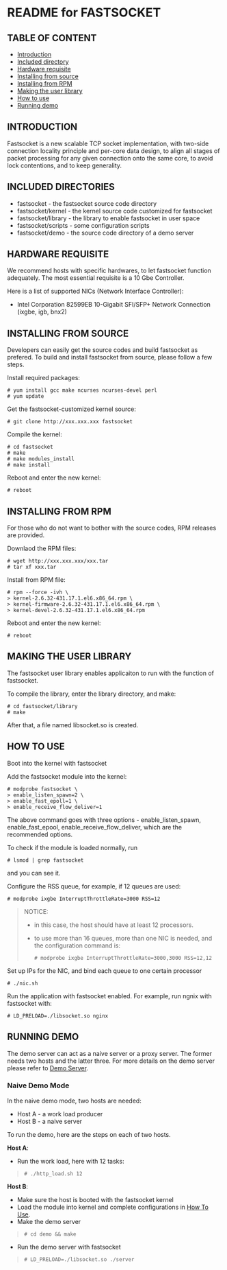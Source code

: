  README for FASTSOCKET
========================================================================

## TABLE OF CONTENT ##
* [Introduction](NEWREADME.md#introduction)
* [Included directory](NEWREADME.md#included-directories)
* [Hardware requisite](NEWREADME.md#hardware-requisite)
* [Installing from source](NEWREADME.md#installing-from-source)
* [Installing from RPM](NEWREADME.md#installing-from-rpm)
* [Making the user library](NEWREADME.md#making-the-user-library)
* [How to use](NEWREADME.md#how-to-use)
* [Running demo](NEWREADME.md#running-demo)

## INTRODUCTION ##

Fastsocket is a new scalable TCP socket implementation, with two-side 
connection locality principle and per-core data design, to align all 
stages of packet processing for any given connection onto the same core,
to avoid lock contentions, and to keep generality.


## INCLUDED DIRECTORIES ##

* fastsocket - the fastsocket source code directory
* fastsocket/kernel - the kernel source code customized for fastsocket
* fastsocket/library - the library to enable fastsocket in user space
* fastsocket/scripts - some configuration scripts
* fastsocket/demo - the source code directory of a demo server


## HARDWARE REQUISITE ##

We recommend hosts with specific hardwares, to let fastsocket function 
adequately. The most essential requisite is a 10 Gbe Controller.

Here is a list of supported NICs (Network Interface Controller):

- Intel Corporation 82599EB 10-Gigabit SFI/SFP+ Network Connection (ixgbe, igb, bnx2)


## INSTALLING FROM SOURCE ##

Developers can easily get the source codes and build fastsocket as 
prefered. To build and install fastsocket from source, please follow a
few steps.

Install required packages:

	# yum install gcc make ncurses ncurses-devel perl
	# yum update

Get the fastsocket-customized kernel source:

	# git clone http://xxx.xxx.xxx fastsocket

Compile the kernel:

	# cd fastsocket
	# make
	# make modules_install
	# make install

Reboot and enter the new kernel:

	# reboot


## INSTALLING FROM RPM ##

For those who do not want to bother with the source codes, RPM releases
are provided.

Downlaod the RPM files:

	# wget http://xxx.xxx.xxx/xxx.tar
	# tar xf xxx.tar

Install from RPM file:

	# rpm --force -ivh \
	> kernel-2.6.32-431.17.1.el6.x86_64.rpm \ 
	> kernel-firmware-2.6.32-431.17.1.el6.x86_64.rpm \ 
	> kernel-devel-2.6.32-431.17.1.el6.x86_64.rpm

Reboot and enter the new kernel:

	# reboot


## MAKING THE USER LIBRARY ##

The fastsocket user library enables applicaiton to run with the function 
of fastsocket.

To compile the library, enter the library directory, and make:

	# cd fastsocket/library
	# make

After that, a file named libsocket.so is created.


## HOW TO USE ##

Boot into the kernel with fastsocket

Add the fastsocket module into the kernel:

	# modprobe fastsocket \
	> enable_listen_spawn=2 \
	> enable_fast_epoll=1 \
	> enable_receive_flow_deliver=1

   The above command goes with three options - enable_listen_spawn, 
   enable_fast_epool, enable_receive_flow_deliver, which are the
   recommended options.

   To check if the module is loaded normally, run

	# lsmod | grep fastsocket

   and you can see it.

Configure the RSS queue, for example, if 12 queues are used:

	# modprobe ixgbe InterruptThrottleRate=3000 RSS=12

> NOTICE:
> - in this case, the host should have at least 12 processors.
> - to use more than 16 queues, more than one NIC is needed, and the configuration command is:
>
>   `# modprobe ixgbe InterruptThrottleRate=3000,3000 RSS=12,12`

Set up IPs for the NIC, and bind each queue to one certain processor

	# ./nic.sh

Run the application with fastsocket enabled. For example, run ngnix
   with fastsocket with:
 
	# LD_PRELOAD=./libsocket.so nginx


## RUNNING DEMO ##

The demo server can act as a naive server or a proxy server. The former
needs two hosts and the latter three. For more details on the demo server 
please refer to [Demo Server](http://github.com).

### Naive Demo Mode ###

In the naive demo mode, two hosts are needed:

- Host A - a work load producer
- Host B - a naive server

To run the demo, here are the steps on each of two hosts.

**Host A**:

- Run the work load, here with 12 tasks:

> `# ./http_load.sh 12`

**Host B**:

- Make sure the host is booted with the fastsocket kernel
- Load the module into kernel and complete configurations in [How To Use](NEWREADME.md#how-to-use).
- Make the demo server

> `# cd demo && make`

- Run the demo server with fastsocket

> `# LD_PRELOAD=./libsocket.so ./server`


